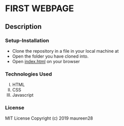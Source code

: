 # FIRST WEBPAGE
## Description

### Setup-Installation
<ul list-style-type="square">
<li>Clone the repository in a file in your local machine at </li>
<li>Open the folder you have cloned into.</li>
<li>Open <ins>index.html</ins> on your browser</li>
</ul>

### Technologies Used
<ol type="I">
<li>HTML</li>
<li>CSS</li>
<li>Javascript</li>
</ol>

### License
MIT License
Copyright (c) 2019 maureen28